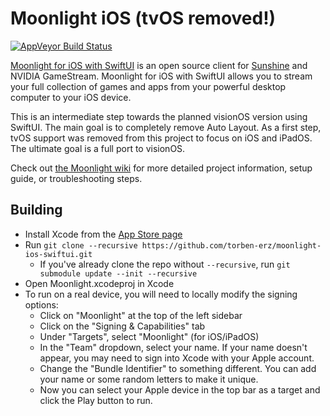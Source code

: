 # Moonlight iOS (tvOS removed!)

[![AppVeyor Build Status](https://ci.appveyor.com/api/projects/status/kwv8vpwr457lqn25/branch/master?svg=true)](https://ci.appveyor.com/project/cgutman/moonlight-ios/branch/master)

[Moonlight for iOS with SwiftUI](https://moonlight-stream.org) is an open source client for [Sunshine](https://github.com/LizardByte/Sunshine) and NVIDIA GameStream. Moonlight for iOS with SwiftUI allows you to stream your full collection of games and apps from your powerful desktop computer to your iOS device.

This is an intermediate step towards the planned visionOS version using SwiftUI. The main goal is to completely remove Auto Layout. As a first step, tvOS support was removed from this project to focus on iOS and iPadOS. The ultimate goal is a full port to visionOS.

Check out [the Moonlight wiki](https://github.com/moonlight-stream/moonlight-docs/wiki) for more detailed project information, setup guide, or troubleshooting steps.

## Building
* Install Xcode from the [App Store page](https://apps.apple.com/us/app/xcode/id497799835)
* Run `git clone --recursive https://github.com/torben-erz/moonlight-ios-swiftui.git`
  *  If you've already clone the repo without `--recursive`, run `git submodule update --init --recursive`
* Open Moonlight.xcodeproj in Xcode
* To run on a real device, you will need to locally modify the signing options:
    * Click on "Moonlight" at the top of the left sidebar
    * Click on the "Signing & Capabilities" tab
    * Under "Targets", select "Moonlight" (for iOS/iPadOS)
    * In the "Team" dropdown, select your name. If your name doesn't appear, you may need to sign into Xcode with your Apple account.
    * Change the "Bundle Identifier" to something different. You can add your name or some random letters to make it unique.
    * Now you can select your Apple device in the top bar as a target and click the Play button to run.
